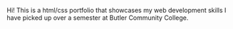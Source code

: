 Hi! This is a html/css portfolio that showcases my web development skills I have picked up over a semester at Butler Community College.
